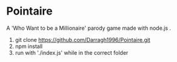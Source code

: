# Pointaire
A 'Who Want to be a Millionaire' parody game made with node.js .

1. git clone https://github.com/Darragh1996/Pointaire.git
2. npm install 
3. run with './index.js' while in the correct folder
